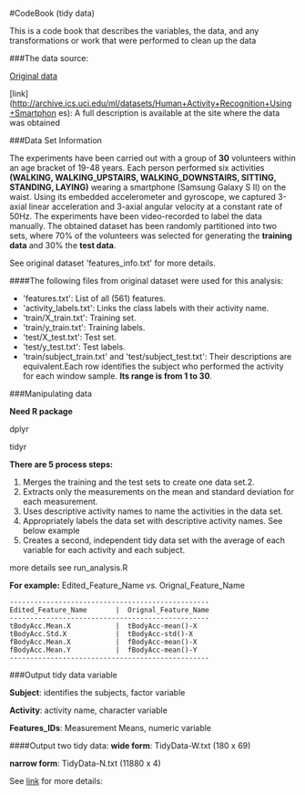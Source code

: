 #CodeBook (tidy data)

This is a code book that describes the variables, the data, and any transformations or work that were performed to clean up the data

###The data source:

[Original data](https://d396qusza40orc.cloudfront.net/getdata%2Fprojectfiles%2FUCI%20HAR%20Dataset.zip)


[link](http://archive.ics.uci.edu/ml/datasets/Human+Activity+Recognition+Using+Smartphon es): A full description is available at the site where the data was obtained 


###Data Set Information


The experiments have been carried out with a group of **30** volunteers within an age bracket of 19-48 years. Each person performed six activities **(WALKING, WALKING_UPSTAIRS, WALKING_DOWNSTAIRS, SITTING, STANDING, LAYING)** wearing a smartphone (Samsung Galaxy S II) on the waist. Using its embedded accelerometer and gyroscope, we captured 3-axial linear acceleration and 3-axial angular velocity at a constant rate of 50Hz. The experiments have been video-recorded to label the data manually. The obtained dataset has been randomly partitioned into two sets, where 70% of the volunteers was selected for generating the **training data** and 30% the **test data**. 

See original dataset 'features_info.txt' for more details. 

####The following files from original dataset were used for this analysis:
- 'features.txt': List of all (561) features.
- 'activity_labels.txt': Links the class labels with their activity name.
- 'train/X_train.txt': Training set.
- 'train/y_train.txt': Training labels.
- 'test/X_test.txt': Test set.
- 'test/y_test.txt': Test labels.
- 'train/subject_train.txt' and 'test/subject_test.txt': Their descriptions are equivalent.Each row identifies the subject who performed the activity for each window sample. **Its range is from 1 to 30**.


###Manipulating data

**Need R package**

dplyr

tidyr

**There are 5 process steps:**

1. Merges the training and the test sets to create one data set.2. 
2. Extracts only the measurements on the mean and standard deviation for each measurement.
3. Uses descriptive activity names to name the activities in the data set.
4. Appropriately labels the data set with descriptive activity names. See below example
5. Creates a second, independent tidy data set with the average of each variable for each activity and each subject.

more details see run_analysis.R


**For example:**
Edited_Feature_Name  *vs.* Orignal_Feature_Name
```
-------------------------------------------------
Edited_Feature_Name       |  Orignal_Feature_Name
-------------------------------------------------
tBodyAcc.Mean.X           |  tBodyAcc-mean()-X
tBodyAcc.Std.X            |  tBodyAcc-std()-X
fBodyAcc.Mean.X           |  fBodyAcc-mean()-X
fBodyAcc.Mean.Y           |  fBodyAcc-mean()-Y
-------------------------------------------------
```
###Output tidy data variable

**Subject**: 
identifies the subjects, factor variable

**Activity**: 
activity name, character variable

**Features_IDs**:
Measurement Means, numeric variable

####Output two tidy data:
**wide form**: 
TidyData-W.txt (180 x 69)

**narrow form**: 
TidyData-N.txt (11880 x 4)

See [link](https://en.wikipedia.org/wiki/Wide_and_narrow_data) for more details:










